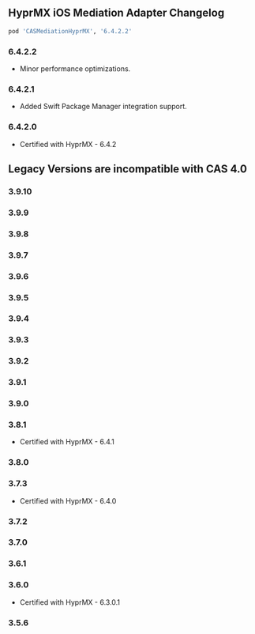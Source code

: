 ## HyprMX iOS Mediation Adapter Changelog
```ruby
pod 'CASMediationHyprMX', '6.4.2.2'
```

### 6.4.2.2
- Minor performance optimizations.

### 6.4.2.1
- Added Swift Package Manager integration support.

### 6.4.2.0
- Certified with HyprMX - 6.4.2

## Legacy Versions are incompatible with CAS 4.0

### 3.9.10

### 3.9.9

### 3.9.8

### 3.9.7

### 3.9.6

### 3.9.5

### 3.9.4

### 3.9.3

### 3.9.2

### 3.9.1

### 3.9.0

### 3.8.1
- Certified with HyprMX - 6.4.1

### 3.8.0

### 3.7.3
- Certified with HyprMX - 6.4.0

### 3.7.2

### 3.7.0

### 3.6.1

### 3.6.0
- Certified with HyprMX - 6.3.0.1

### 3.5.6
